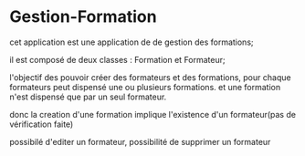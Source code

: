 # Gestion-Formation

cet application est une application de de gestion des formations;

il est composé de deux classes : Formation et Formateur;

l'objectif des pouvoir créer des formateurs et des formations, pour chaque formateurs peut dispensé une ou plusieurs formations.
et une formation n'est dispensé que par un seul formateur.

donc la creation d'une formation implique l'existence d'un formateur(pas de vérification faite)

possibilé d'editer un formateur,
possibilité de supprimer un formateur
